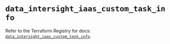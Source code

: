 # `data_intersight_iaas_custom_task_info`

Refer to the Terraform Registry for docs: [`data_intersight_iaas_custom_task_info`](https://registry.terraform.io/providers/ciscodevnet/intersight/1.0.71/docs/data-sources/iaas_custom_task_info).
